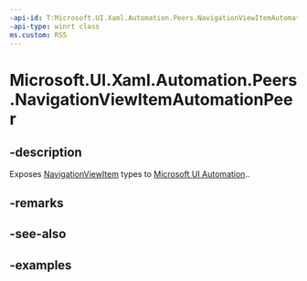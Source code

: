 ```yaml
---
-api-id: T:Microsoft.UI.Xaml.Automation.Peers.NavigationViewItemAutomationPeer
-api-type: winrt class
ms.custom: RS5
---
```

<!-- Class syntax.
public class NavigationViewItemAutomationPeer : ListViewItemAutomationPeer, ListViewItemAutomationPeer
-->

# Microsoft.UI.Xaml.Automation.Peers.NavigationViewItemAutomationPeer

## -description

Exposes [NavigationViewItem](../microsoft.ui.xaml.controls/navigationviewitem.md) types to [Microsoft UI Automation](/windows/win32/winauto/entry-uiauto-win32)..

## -remarks

## -see-also

## -examples
